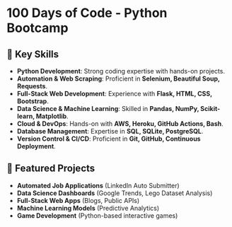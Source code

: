 # 100 Days of Code - Python Bootcamp

## 🚀 Key Skills
- **Python Development**: Strong coding expertise with hands-on projects.
- **Automation & Web Scraping**: Proficient in **Selenium, Beautiful Soup, Requests**.
- **Full-Stack Web Development**: Experience with **Flask, HTML, CSS, Bootstrap**.
- **Data Science & Machine Learning**: Skilled in **Pandas, NumPy, Scikit-learn, Matplotlib**.
- **Cloud & DevOps**: Hands-on with **AWS, Heroku, GitHub Actions, Bash**.
- **Database Management**: Expertise in **SQL, SQLite, PostgreSQL**.
- **Version Control & CI/CD**: Proficient in **Git, GitHub, Continuous Deployment**.

## 💼 Featured Projects
- **Automated Job Applications** (LinkedIn Auto Submitter)
- **Data Science Dashboards** (Google Trends, Lego Dataset Analysis)
- **Full-Stack Web Apps** (Blogs, Public APIs)
- **Machine Learning Models** (Predictive Analytics)
- **Game Development** (Python-based interactive games)


